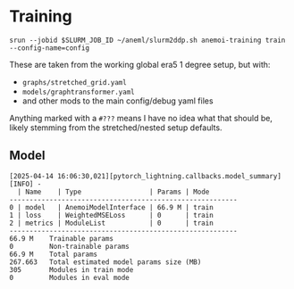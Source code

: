 # Training

```
srun --jobid $SLURM_JOB_ID ~/aneml/slurm2ddp.sh anemoi-training train --config-name=config
```

These are taken from the working global era5 1 degree setup, but with:
* `graphs/stretched_grid.yaml`
* `models/graphtransformer.yaml`
* and other mods to the main config/debug yaml files

Anything marked with a `#???` means I have no idea what that should be, likely
stemming from the stretched/nested setup defaults.

## Model

```
[2025-04-14 16:06:30,021][pytorch_lightning.callbacks.model_summary][INFO] -
  | Name    | Type                 | Params | Mode
---------------------------------------------------------
0 | model   | AnemoiModelInterface | 66.9 M | train
1 | loss    | WeightedMSELoss      | 0      | train
2 | metrics | ModuleList           | 0      | train
---------------------------------------------------------
66.9 M    Trainable params
0         Non-trainable params
66.9 M    Total params
267.663   Total estimated model params size (MB)
305       Modules in train mode
0         Modules in eval mode
```
